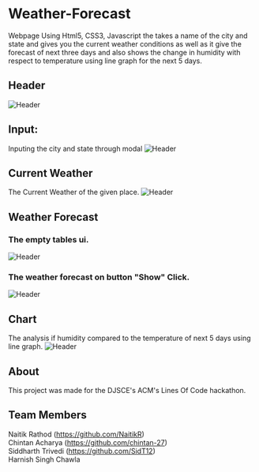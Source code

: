 # Weather-Forecast
Webpage Using Html5, CSS3, Javascript the takes a name of the city and state and gives you the current weather conditions as well as it give the forecast of next three days and also shows the change in humidity with respect to temperature using line graph for the next 5 days.
## Header
![Header](https://github.com/chintan-27/Weather-Forecast/blob/master/one.JPG)
## Input:
Inputing the city and state through modal
![Header](https://github.com/chintan-27/Weather-Forecast/blob/master/two.JPG)
## Current Weather
The Current Weather of the given place.
![Header](https://github.com/chintan-27/Weather-Forecast/blob/master/three.JPG)
## Weather Forecast
### The empty tables ui.
![Header](https://github.com/chintan-27/Weather-Forecast/blob/master/four.JPG)
### The weather forecast on button "Show" Click.
![Header](https://github.com/chintan-27/Weather-Forecast/blob/master/five.JPG)
## Chart
The analysis if humidity compared to the temperature of next 5 days using line graph.
![Header](https://github.com/chintan-27/Weather-Forecast/blob/master/six.JPG)
## About
This project was made for the DJSCE's ACM's Lines Of Code hackathon.
## Team Members
Naitik Rathod (https://github.com/NaitikR) <br>
Chintan Acharya (https://github.com/chintan-27) <br>
Siddharth Trivedi (https://github.com/SidT12) <br>
Harnish Singh Chawla 
